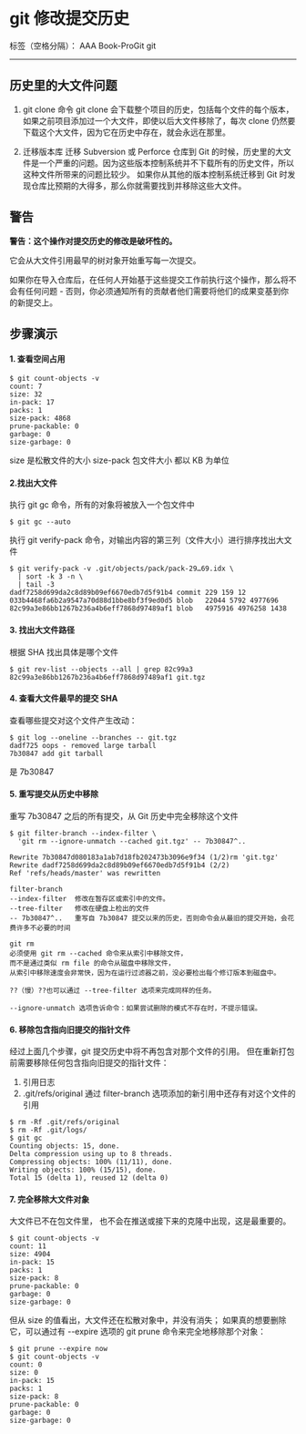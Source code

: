 ﻿# git 修改提交历史

标签（空格分隔）： AAA Book-ProGit git

---

## 历史里的大文件问题

1. git clone 命令
git clone 会下载整个项目的历史，包括每个文件的每个版本，如果之前项目添加过一个大文件，即使以后大文件移除了，每次 clone 仍然要下载这个大文件，因为它在历史中存在，就会永远在那里。

2. 迁移版本库
迁移 Subversion 或 Perforce 仓库到 Git 的时候，历史里的大文件是一个严重的问题。因为这些版本控制系统并不下载所有的历史文件，所以这种文件所带来的问题比较少。 如果你从其他的版本控制系统迁移到 Git 时发现仓库比预期的大得多，那么你就需要找到并移除这些大文件。

## 警告

**警告：这个操作对提交历史的修改是破坏性的。**

它会从大文件引用最早的树对象开始重写每一次提交。

如果你在导入仓库后，在任何人开始基于这些提交工作前执行这个操作，那么将不会有任何问题 - 否则，你必须通知所有的贡献者他们需要将他们的成果变基到你的新提交上。

## 步骤演示

#### 1. 查看空间占用
```
$ git count-objects -v
count: 7
size: 32
in-pack: 17
packs: 1
size-pack: 4868
prune-packable: 0
garbage: 0
size-garbage: 0
```
size        是松散文件的大小
size-pack   包文件大小
都以 KB 为单位

#### 2.找出大文件

执行 git gc 命令，所有的对象将被放入一个包文件中
```
$ git gc --auto
```

执行 git verify-pack 命令，对输出内容的第三列（文件大小）进行排序找出大文件
```
$ git verify-pack -v .git/objects/pack/pack-29…69.idx \
  | sort -k 3 -n \
  | tail -3
dadf7258d699da2c8d89b09ef6670edb7d5f91b4 commit 229 159 12
033b4468fa6b2a9547a70d88d1bbe8bf3f9ed0d5 blob   22044 5792 4977696
82c99a3e86bb1267b236a4b6eff7868d97489af1 blob   4975916 4976258 1438
```

#### 3. 找出大文件路径

根据 SHA 找出具体是哪个文件
```
$ git rev-list --objects --all | grep 82c99a3
82c99a3e86bb1267b236a4b6eff7868d97489af1 git.tgz
```

#### 4. 查看大文件最早的提交 SHA

查看哪些提交对这个文件产生改动：
```
$ git log --oneline --branches -- git.tgz
dadf725 oops - removed large tarball
7b30847 add git tarball
```
是 7b30847

#### 5. 重写提交从历史中移除

重写 7b30847 之后的所有提交，从 Git 历史中完全移除这个文件
```
$ git filter-branch --index-filter \
  'git rm --ignore-unmatch --cached git.tgz' -- 7b30847^..

Rewrite 7b30847d080183a1ab7d18fb202473b3096e9f34 (1/2)rm 'git.tgz'
Rewrite dadf7258d699da2c8d89b09ef6670edb7d5f91b4 (2/2)
Ref 'refs/heads/master' was rewritten
```
    filter-branch
    --index-filter  修改在暂存区或索引中的文件。
    --tree-filter   修改在硬盘上检出的文件
    -- 7b30847^..   重写自 7b30847 提交以来的历史，否则命令会从最旧的提交开始，会花费许多不必要的时间

    git rm
    必须使用 git rm --cached 命令来从索引中移除文件，
    而不是通过类似 rm file 的命令从磁盘中移除文件，
    从索引中移除速度会非常快，因为在运行过滤器之前，没必要检出每个修订版本到磁盘中。
    
    ??（慢）??也可以通过 --tree-filter 选项来完成同样的任务。
    
    --ignore-unmatch 选项告诉命令：如果尝试删除的模式不存在时，不提示错误。

#### 6. 移除包含指向旧提交的指针文件

经过上面几个步骤，git 提交历史中将不再包含对那个文件的引用。
但在重新打包前需要移除任何包含指向旧提交的指针文件：
1. 引用日志
2. .git/refs/original 通过 filter-branch 选项添加的新引用中还存有对这个文件的引用

```
$ rm -Rf .git/refs/original
$ rm -Rf .git/logs/
$ git gc
Counting objects: 15, done.
Delta compression using up to 8 threads.
Compressing objects: 100% (11/11), done.
Writing objects: 100% (15/15), done.
Total 15 (delta 1), reused 12 (delta 0)
```

#### 7. 完全移除大文件对象

大文件已不在包文件里，
也不会在推送或接下来的克隆中出现，这是最重要的。

```
$ git count-objects -v
count: 11
size: 4904
in-pack: 15
packs: 1
size-pack: 8
prune-packable: 0
garbage: 0
size-garbage: 0
```

但从 size 的值看出，大文件还在松散对象中，并没有消失；
如果真的想要删除它，可以通过有 --expire 选项的 git prune 命令来完全地移除那个对象：

```
$ git prune --expire now
$ git count-objects -v
count: 0
size: 0
in-pack: 15
packs: 1
size-pack: 8
prune-packable: 0
garbage: 0
size-garbage: 0
```

